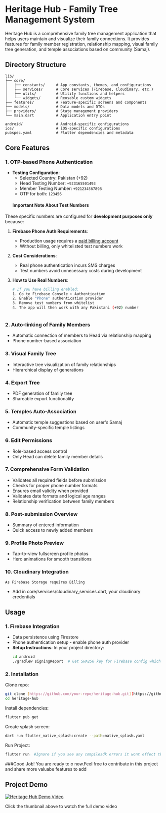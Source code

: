 # Heritage Hub - Family Tree Management System

Heritage Hub is a comprehensive family tree management application that helps users maintain and visualize their family connections. It provides features for family member registration, relationship mapping, visual family tree generation, and temple associations based on community (Samaj).

## Directory Structure

```plaintext
lib/
├── core/
│   ├── constants/     # App constants, themes, and configurations
│   ├── services/      # Core services (Firebase, Cloudinary, etc.)
│   ├── utils/         # Utility functions and helpers
│   └── widgets/       # Reusable custom widgets
├── features/          # Feature-specific screens and components
├── models/            # Data models and DTOs
├── providers/         # State management providers
└── main.dart          # Application entry point

android/               # Android-specific configurations
ios/                   # iOS-specific configurations
pubspec.yaml           # Flutter dependencies and metadata
```



## Core Features

### 1. OTP-based Phone Authentication
- **Testing Configuration**:
  - Selected Country: Pakistan (+92)
  - Head Testing Number: `+923165501493`
  - Member Testing Number: `+921234567898`
  - OTP for both: `123456`
  #### Important Note About Test Numbers
These specific numbers are configured for **development purposes only** because:

  1. **Firebase Phone Auth Requirements**:
     - Production usage requires a [paid billing account](https://firebase.google.com/docs/auth/android/phone-auth#enable-phone-authentication)
     - Without billing, only whitelisted test numbers work
  
  2. **Cost Considerations**:
     - Real phone authentication incurs SMS charges
     - Test numbers avoid unnecessary costs during development
  
  3. **How to Use Real Numbers**:
     ```bash
     # If you have billing enabled:
     1. Go to Firebase Console > Authentication
     2. Enable "Phone" authentication provider
     3. Remove test numbers from whitelist
     4. The app will then work with any Pakistani (+92) number



### 2. Auto-linking of Family Members
- Automatic connection of members to Head via relationship mapping
- Phone number-based association

### 3. Visual Family Tree
- Interactive tree visualization of family relationships
- Hierarchical display of generations

### 4. Export Tree
- PDF generation of family tree
- Shareable export functionality

### 5. Temples Auto-Association
- Automatic temple suggestions based on user's Samaj
- Community-specific temple listings

### 6. Edit Permissions
- Role-based access control
- Only Head can delete family member details

### 7. Comprehensive Form Validation
- Validates all required fields before submission
- Checks for proper phone number formats
- Ensures email validity when provided
- Validates date formats and logical age ranges
- Relationship verification between family members

### 8. Post-submission Overview
- Summary of entered information
- Quick access to newly added members

### 9. Profile Photo Preview
- Tap-to-view fullscreen profile photos
- Hero animations for smooth transitions

### 10. Cloudinary Integration  
`As Firebase Storage requires Billing`
- Add in core/services/cloudinary_services.dart, your cloudinary credentials


## Usage

### 1. Firebase Integration
- Data persistence using Firestore
- Phone authentication setup - enable phone auth provider
- **Setup Instructions**:
  In your project directory:
  ```bash
  cd android
  ./gradlew signingReport  # Get SHA256 key for Firebase config which will verify your device.Add it in SHA-FingerPrint field in settings in Project Android App
  ```

### 2. Installation
Clone repo:
  ```bash
 git clone [https://github.com/your-repo/heritage-hub.git](https://github.com/JavTahir/HeritageHub.git)
 cd heritage-hub
  ```

Install dependencies:
  ```bash
flutter pub get
  ```

Create splash screen:
  ```bash
 dart run flutter_native_splash:create --path=native_splash.yaml
  ```

Run Project:
  ```bash
flutter run  #Ignore if you see any compilesdk errors it wont effect the build
  ```


###Good Job! You are ready to o now.Feel free to contribute in this project and share more valuabe features to add

## Project Demo
[![Heritage Hub Demo Video](https://drive.google.com/thumbnail?id=1LFD9Z5tgqAppt6ZeF0wkjqrx5K_HNUXb)](https://drive.google.com/file/d/1LFD9Z5tgqAppt6ZeF0wkjqrx5K_HNUXb/view?usp=sharing)

Click the thumbnail above to watch the full demo video

